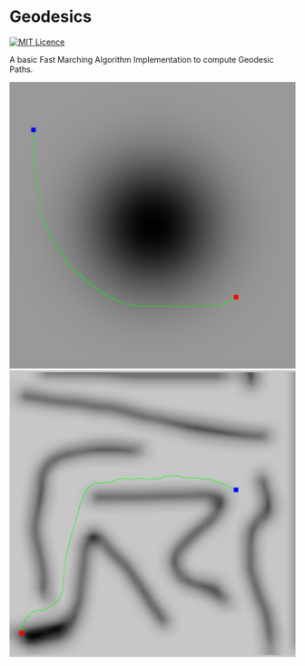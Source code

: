 # Geodesics

[![MIT Licence](https://badges.frapsoft.com/os/mit/mit.svg?v=103)](https://opensource.org/licenses/mit-license.php)   

A basic Fast Marching Algorithm Implementation to compute Geodesic Paths.

![Alt text](https://github.com/Alfo5123/Geodesics/blob/master/examples/Geodesic%20Plot_1.png "Example 1")
![Alt text](https://github.com/Alfo5123/Geodesics/blob/master/examples/Geodesic%20Plot_2.png "Example 1")
